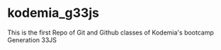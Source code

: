 # kodemia_g33js
This is the first Repo of Git and Github classes of Kodemia's bootcamp Generation 33JS
